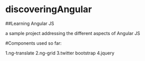 discoveringAngular
==================

##Learning Angular JS

a sample project addressing the different aspects of Angular JS

#Components used so far:
  
  1.ng-translate
  2.ng-grid
  3.twitter bootstrap
  4.jquery


